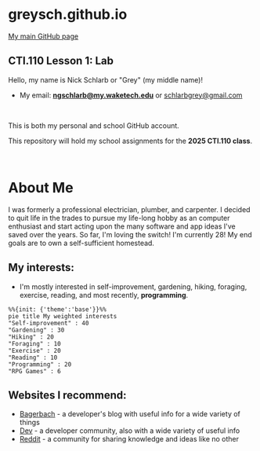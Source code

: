 # greysch.github.io
[My main GitHub page](https://github.com/greysch)
## CTI.110 Lesson 1: Lab


Hello, my name is Nick Schlarb or "Grey" (my middle name)!
- My email: **ngschlarb@my.waketech.edu** or schlarbgrey@gmail.com

&nbsp;

This is both my personal and school GitHub account.

This repository will hold my school assignments for the **2025 CTI.110 class**.

&nbsp;

# About Me

I was formerly a professional electrician, plumber, and carpenter. I decided to quit life in the trades to pursue my life-long hobby as an computer enthusiast and start acting upon the many software and app ideas I've saved over the years. So far, I'm loving the switch! I'm currently 28! My end goals are to own a self-sufficient homestead.
## My interests:

* I'm mostly interested in self-improvement, gardening, hiking, foraging, exercise, reading, and most recently, **programming**.

```mermaid
%%{init: {'theme':'base'}}%%
pie title My weighted interests
"Self-improvement" : 40
"Gardening" : 30
"Hiking" : 20
"Foraging" : 10
"Exercise" : 20
"Reading" : 10
"Programming" : 20
"RPG Games" : 6
```

## Websites I recommend:

* [Bagerbach](https://bagerbach.com/) - a developer's blog with useful info for a wide variety of things
* [Dev](https://dev.to/) - a developer community, also with a wide variety of useful info
* [Reddit](https://www.reddit.com/) - a community for sharing knowledge and ideas like no other

&nbsp;

&nbsp;

